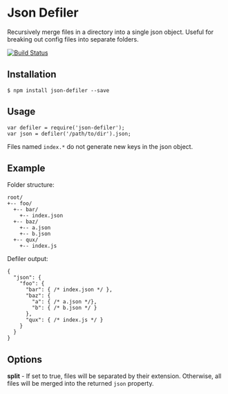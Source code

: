 Json Defiler
============

Recursively merge files in a directory into a single json object.
Useful for breaking out config files into separate folders.

[![Build Status](https://travis-ci.org/psirenny/node-json-defiler.png?branch=master)](https://travis-ci.org/psirenny/node-json-defiler)

Installation
------------

    $ npm install json-defiler --save

Usage
-----

    var defiler = require('json-defiler');
    var json = defiler('/path/to/dir').json;

Files named `index.*` do not generate new keys in the json object.

Example
-------

Folder structure:

    root/
    +-- foo/
      +-- bar/
        +-- index.json
      +-- baz/
        +-- a.json
        +-- b.json
      +-- qux/
        +-- index.js

Defiler output:

    {
      "json": {
        "foo": {
          "bar": { /* index.json */ },
          "baz": {
            "a": { /* a.json */},
            "b": { /* b.json */ }
          },
          "qux": { /* index.js */ }
        }
      }
    }

Options
-------

**split** - If set to true, files will be separated by their extension.
Otherwise, all files will be merged into the returned `json` property.
